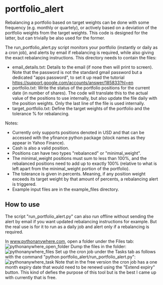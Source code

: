 # portfolio_alert

Rebalancing a portfolio based on target weights can be done with some frequency (e.g. monthly or quartely), or actively based on a deviation of the portfolio weights from the target weights. This code is designed for the latter, but can trivially be also used for the former.  

The run_portfolio_alert.py script monitors your portfolio (instantly or daily as a cron job), and alerts by email if rebalancing is required, while also giving the exact rebalancing instructions.
This directory needs to contain the files:
- email_details.txt: Details to the email (if none then will print to screen). Note that the password is not the standard gmail password but a dedicated "apps password", to set it up read the
    tutorial https://support.google.com/accounts/answer/185833?hl=en
- portfolio.txt: Write the status of the portfolio positions for the current date (in number of shares). The code will translate this to the actual value of the positions to use internally, but also update the file daily with the position weights. Only the last line of the file is used internally.
- target_portfolio.txt: Define the target weights of the portfolio and the tolerance % for rebalancing.

Notes:

- Currently only supports positions denoted in USD and that can be accessed with the yfinance python package (stock names as they appear in Yahoo Finance).
- Cash is also a valid position.
- Positions can have two types "rebalanced" or "minimal_weight". 
- The minimal_weight positions must sum to less than 100%, and the rebalanced positions need to add up to exactly 100% (relative to what is left apart from the minimal_weight portion of the portfolio).
- The tolerance is given in percents. Meaning, if any position weight exceeds its target weight by that amount of percents, a rebalancing alert is triggered.
- Example input files are in the example_files directory.

## How to use

The script "run_portfolio_alert.py" can also run offline without sending the alert by email if you want updated rebalancing instructions for example. But the real use is for it to run as a daily job and alert only if a rebalancing is required.

In www.pythonanywhere.com, open a folder under the Files tab:
![pythonanywhere_open_folder](https://github.com/talmiller2/portfolio_alert/assets/47818469/347dc8b9-f6c9-4d79-bf24-c69eaf4c0910)
Dump the files in the folder:
![pythonanywhere_files](https://github.com/talmiller2/portfolio_alert/assets/47818469/6780b1a8-0a34-4a59-8410-2b6b10c0cee5)
Set up the cron job under the Tasks tab as follows with the command "python portfolio_alert/run_portfolio_alert.py":
![pythonanywhere_task](https://github.com/talmiller2/portfolio_alert/assets/47818469/fcc99abf-ca12-4ac0-aeeb-e8fb280db1b9)
Note that in the free version the cron job has a one month expiry date that would need to be renewd using the "Extend expiry" button. This kind of defies the purpose of this tool but is the best I came up with currently that is free.

